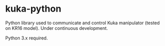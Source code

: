 # kuka-python
Python library used to communicate and control Kuka manipulator (tested on KR16 model). Under continuous development.

Python 3.x required.
